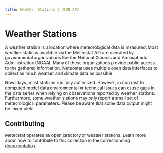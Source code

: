 ```yaml
---
title: Weather Stations | JSON API
---
```


# Weather Stations

A weather station is a location where meteorological data is measured. Most weather stations available via the Meteostat API are operated by governmental organizations like the National Oceanic and Atmospheric Administration (NOAA). Many of these organizations provide public access to the gathered information. Meteostat uses multiple open data interfaces to collect as much weather and climate data as possible.

Nowadays, most stations run fully automized. However, in contrast to computed model data environmental or technical issues can cause gaps in the data series when relying on observations reported by weather stations. Furthermore, some weather stations may only report a small set of meteorological parameters. Please be aware that some data output might be incomplete.

## Contributing

Meteostat operates an open directory of weather stations. Learn more about how to contribute to this collection in the corresponding [documentation](/docs/contributing/stations).
